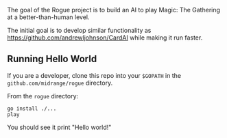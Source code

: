 The goal of the Rogue project is to build an AI to play Magic: The Gathering at a better-than-human level.

The initial goal is to develop similar functionality as https://github.com/andrewljohnson/CardAI while making it run faster.

## Running Hello World

If you are a developer, clone this repo into your `$GOPATH` in the `github.com/midrange/rogue` directory.

From the `rogue` directory:

```
go install ./...
play
```

You should see it print "Hello world!"
